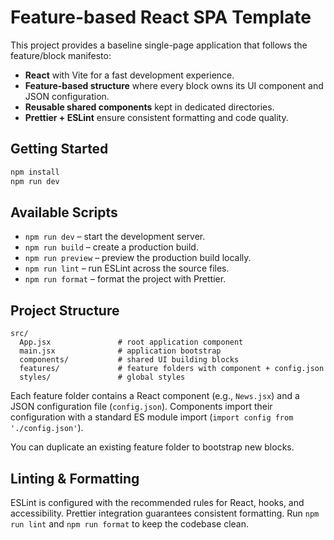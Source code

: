 # Feature-based React SPA Template

This project provides a baseline single-page application that follows the feature/block manifesto:

- **React** with Vite for a fast development experience.
- **Feature-based structure** where every block owns its UI component and JSON configuration.
- **Reusable shared components** kept in dedicated directories.
- **Prettier + ESLint** ensure consistent formatting and code quality.

## Getting Started

```bash
npm install
npm run dev
```

## Available Scripts

- `npm run dev` – start the development server.
- `npm run build` – create a production build.
- `npm run preview` – preview the production build locally.
- `npm run lint` – run ESLint across the source files.
- `npm run format` – format the project with Prettier.

## Project Structure

```
src/
  App.jsx               # root application component
  main.jsx              # application bootstrap
  components/           # shared UI building blocks
  features/             # feature folders with component + config.json
  styles/               # global styles
```

Each feature folder contains a React component (e.g., `News.jsx`) and a JSON configuration file (`config.json`). Components import their configuration with a standard ES module import (`import config from './config.json'`).

You can duplicate an existing feature folder to bootstrap new blocks.

## Linting & Formatting

ESLint is configured with the recommended rules for React, hooks, and accessibility. Prettier integration guarantees consistent formatting. Run `npm run lint` and `npm run format` to keep the codebase clean.
